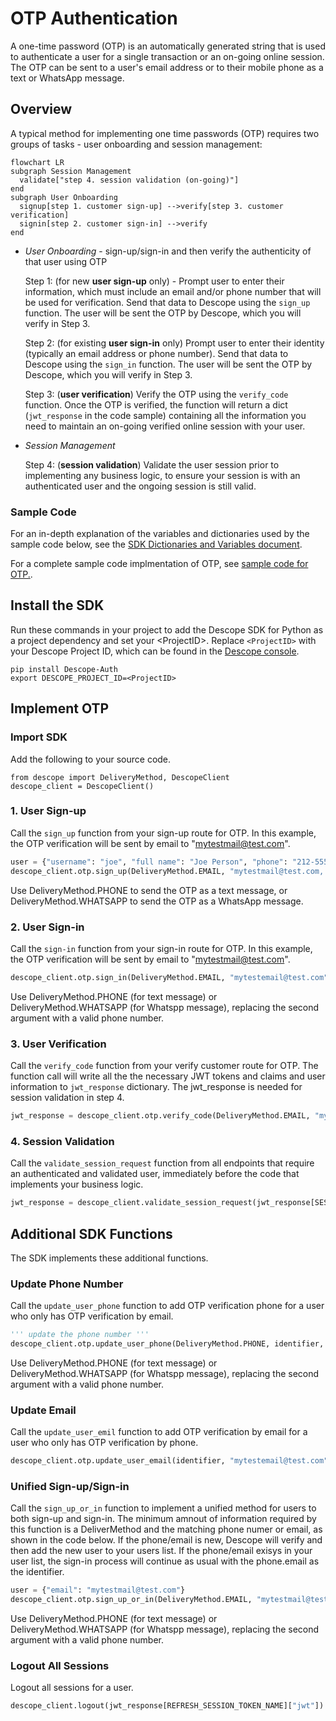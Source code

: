 # OTP Authentication

A one-time password (OTP) is an automatically generated string that is used to authenticate a user for a single transaction or an on-going online session. The OTP can be sent to a user's email address or to their mobile phone as a text or WhatsApp message.

## Overview

A typical method for implementing one time passwords (OTP) requires two groups of tasks - user onboarding and session management:

```mermaid
flowchart LR
subgraph Session Management
  validate["step 4. session validation (on-going)"]
end
subgraph User Onboarding
  signup[step 1. customer sign-up] -->verify[step 3. customer verification]
  signin[step 2. customer sign-in] -->verify
end
```

* *User Onboarding* - sign-up/sign-in and then verify the authenticity of that user using OTP

  Step 1: (for new **user sign-up** only) - Prompt user to enter their information, which must include an email and/or phone number that will be used for verification. Send that data to Descope using the `sign_up` function. The user will be sent the OTP by Descope, which you will verify in Step 3.

  Step 2: (for existing **user sign-in** only) Prompt user to enter their identity (typically an email address or phone number). Send that data to Descope using the `sign_in` function. The user will be sent the OTP by Descope, which you will verify in Step 3.

  Step 3: (**user verification**) Verify the OTP using the `verify_code` function. Once the OTP is verified, the function will return a dict (`jwt_response` in the code sample) containing all the information you need to maintain an on-going verified online session with your user.

* *Session Management*

    Step 4: (**session validation**) Validate the user session prior to implementing any business logic, to ensure your session is with an authenticated user and the ongoing session is still valid.

### Sample Code

For an in-depth explanation of the variables and dictionaries used by the sample code below, see the [SDK Dictionaries and Variables document](./deepdive.md).

For a complete sample code implmentation of OTP, see [sample code for OTP.](../samples/otp_web_sample_app.py).

## Install the SDK

 Run these commands in your project to add the Descope SDK for Python as a project dependency and set your \<ProjectID\>. Replace `<ProjectID>` with your Descope Project ID, which can be found in the [Descope console](https://app.descope.com).

```code
pip install Descope-Auth
export DESCOPE_PROJECT_ID=<ProjectID>
```

## Implement OTP

### Import SDK

Add the following to your source code.

```code
from descope import DeliveryMethod, DescopeClient
descope_client = DescopeClient()
```

### 1. User Sign-up

Call the `sign_up` function from your sign-up route for OTP. In this example, the OTP verification will be sent by email to "mytestmail@test.com".

```Python
user = {"username": "joe", "full name": "Joe Person", "phone": "212-555-1212", "email": "mytestmail@test.com"}
descope_client.otp.sign_up(DeliveryMethod.EMAIL, "mytestmail@test.com, user)
```

Use DeliveryMethod.PHONE to send the OTP as a text message, or DeliveryMethod.WHATSAPP to send the OTP as a WhatsApp message.

### 2. User Sign-in

Call the `sign-in` function from your sign-in route for OTP. In this example, the OTP verification will be sent by email to "mytestmail@test.com".

```Python
descope_client.otp.sign_in(DeliveryMethod.EMAIL, "mytestemail@test.com")
```

Use DeliveryMethod.PHONE (for text message) or DeliveryMethod.WHATSAPP (for Whatspp message), replacing the second argument with a valid phone number.

### 3. User Verification

Call the `verify_code` function from your verify customer route for OTP. The function call will write all the the necessary JWT tokens and claims and user information to `jwt_response` dictionary. The jwt_response is needed for session validation in step 4.

```Python
jwt_response = descope_client.otp.verify_code(DeliveryMethod.EMAIL, "mytestemail@test.com", code) 
```

### 4. Session Validation

Call the `validate_session_request` function from all endpoints that require an authenticated and validated user, immediately before the code that implements your business logic.

```Python
jwt_response = descope_client.validate_session_request(jwt_response[SESSION_TOKEN_NAME]["jwt"], jwt_response[REFRESH_SESSION_TOKEN_NAME]["jwt"])
```

## Additional SDK Functions

The SDK implements these additional functions.

### Update Phone Number

Call the `update_user_phone` function to add OTP verification phone for a user who only has OTP verification by email.

```python
''' update the phone number '''
descope_client.otp.update_user_phone(DeliveryMethod.PHONE, identifier, "212-555-1212", jwt_response[REFRESH_SESSION_TOKEN_NAME]["jwt"])
```

Use DeliveryMethod.PHONE (for text message) or DeliveryMethod.WHATSAPP (for Whatspp message), replacing the second argument with a valid phone number.

### Update Email

Call the `update_user_emil` function to add OTP verification by email for a user who only has OTP verification by phone.

```python
descope_client.otp.update_user_email(identifier, "mytestemail@test.com", jwt_response[REFRESH_SESSION_TOKEN_NAME]["jwt"])
```

### Unified Sign-up/Sign-in

Call the `sign_up_or_in` function to implement a unified method for users to both sign-up and sign-in. The minimum amnout of information required by this function is a DeliverMethod and the matching phone numer or email, as shown in the code below. If the phone/email is new, Descope will verify and then add the new user to your users list. If the phone/email exisys in your user list, the sign-in process will continue as usual with the phone.email as the identifier.

```python
user = {"email": "mytestmail@test.com"}
descope_client.otp.sign_up_or_in(DeliveryMethod.EMAIL, "mytestmail@test.com, user)
```

Use DeliveryMethod.PHONE (for text message) or DeliveryMethod.WHATSAPP (for Whatspp message), replacing the second argument with a valid phone number.

### Logout All Sessions

Logout all sessions for a user.

```python
descope_client.logout(jwt_response[REFRESH_SESSION_TOKEN_NAME]["jwt"])
```
